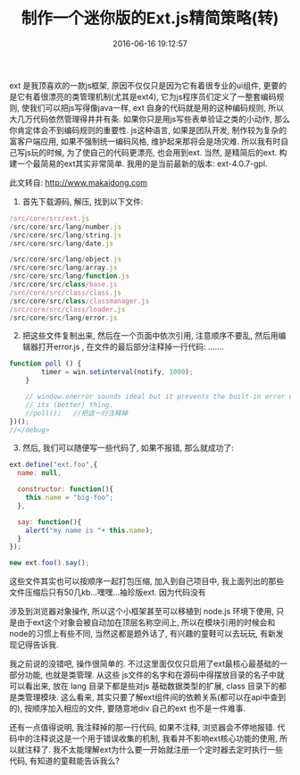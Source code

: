 ﻿---
title: 制作一个迷你版的Ext.js精简策略(转)
date: 2016-06-16 19:12:57
tags: [转,ext]
---

ext 是我顶喜欢的一款js框架, 原因不仅仅只是因为它有着很专业的ui组件, 更要的是它有着很漂亮的类管理机制(尤其是ext4), 它为js程序员们定义了一整套编码规则, 使我们可以把js写得像java一样, ext 自身的代码就是用的这种编码规则,  所以大几万代码依然管理得井井有条. 如果你只是用js写些表单验证之类的小动作, 那么你肯定体会不到编码规则的重要性.  js这种语言, 如果是团队开发, 制作较为复杂的富客户端应用,  如果不强制统一编码风格, 维护起来那将会是场灾难.
   所以我有时自己写js玩的时候, 为了使自己的代码更漂亮, 也会用到ext. 当然, 是精简后的ext.
   构建一个最简易的ext其实非常简单. 我用的是当前最新的版本: ext-4.0.7-gpl.
   
此文转自: http://www.makaidong.com
 
1. 首先下载源码, 解压, 找到以下文件:
~~~javascript
/src/core/src/ext.js
/src/core/src/lang/number.js
/src/core/src/lang/string.js
/src/core/src/lang/date.js 

/src/core/src/lang/object.js
/src/core/src/lang/array.js 
/src/core/src/lang/function.js 
/src/core/src/class/base.js 
/src/core/src/class/class.js  
/src/core/src/class/classmanager.js 
/src/core/src/class/loader.js  
/src/core/src/lang/error.js  
~~~

 2. 把这些文件复制出来, 然后在一个页面中依次引用, 注意顺序不要乱, 然后用编辑器打开error.js , 在文件的最后部分注释掉一行代码:
     ....... 
~~~javascript
function poll () {
        timer = win.setinterval(notify, 1000);
    }

    // window.onerror sounds ideal but it prevents the built-in error dialog from doing
    // its (better) thing.
    //poll();   //把这一行注释掉
})();
//</debug>
~~~


  3. 然后, 我们可以随便写一些代码了, 如果不报错, 那么就成功了:
~~~javascript
ext.define("ext.foo",{ 
  name: null,

  constructor: function(){
    this.name = "big-foo";
  },

  say: function(){
    alert("my name is "+ this.name);
  }
});

new ext.foo().say();
~~~


这些文件其实也可以按顺序一起打包压缩, 加入到自己项目中, 我上面列出的那些文件压缩后只有50几kb...嘿嘿...袖珍版ext.  因为代码没有


涉及到浏览器对象操作, 所以这个小框架甚至可以移植到 node.js 环境下使用, 只是由于ext这个对象会被自动加在顶层名称空间上, 所以在模块引用的时候会和node的习惯上有些不同, 当然这都是题外话了, 有兴趣的童鞋可以去玩玩, 有新发现记得告诉我.


 
我之前说的没错吧, 操作很简单的. 不过这里面仅仅只启用了ext最核心最基础的一部分功能, 也就是类管理. 从这些 js文件的名字和在源码中得摆放目录的名子中就可以看出来, 放在 lang 目录下都是些对js 基础数据类型的扩展, class 目录下的都是类管理模块. 这么看来, 其实只要了解ext组件间的依赖关系(都可以在api中查到的), 按顺序加入相应的文件, 要随意地div 自己的ext 也不是一件难事.
     
还有一点值得说明, 我注释掉的那一行代码, 如果不注释, 浏览器会不停地报错. 代码中的注释说这是一个用于错误收集的机制, 我看并不影响ext核心功能的使用, 所以就注释了. 我不太能理解ext为什么要一开始就注册一个定时器去定时执行一些代码, 有知道的童鞋能告诉我么?